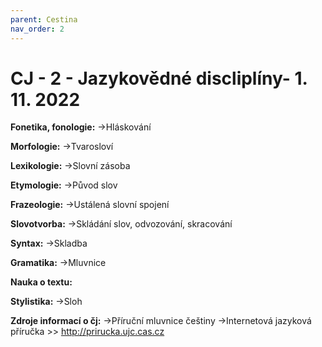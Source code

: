```yaml
---
parent: Cestina
nav_order: 2
---
```

# CJ - 2 - Jazykovědné discliplíny- 1. 11. 2022
**Fonetika, fonologie:**
->Hláskování

**Morfologie:**
->Tvarosloví

**Lexikologie:**
->Slovní zásoba

**Etymologie:**
->Původ slov

**Frazeologie:**
->Ustálená slovní spojení

**Slovotvorba:**
->Skládání slov, odvozování, skracování

**Syntax:**
->Skladba

**Gramatika:**
->Mluvnice

**Nauka o textu:**

**Stylistika:**
->Sloh


**Zdroje informací o čj:**
->Příruční mluvnice češtiny
->Internetová jazyková příručka >> http://prirucka.ujc.cas.cz 